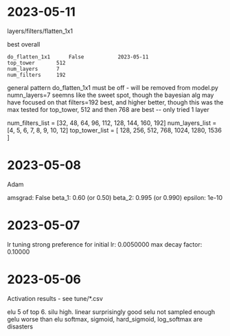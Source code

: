 
2023-05-11
==========

layers/filters/flatten_1x1

best overall

	do_flatten_1x1		False  			2023-05-11
	top_tower		512
	num_layers		7
	num_filters		192

general pattern
	do_flatten_1x1 must be off - will be removed from model.py
	numn_layers=7 seemns like the sweet spot, though the bayesian alg may have focused on that
	filters=192 best, and higher better, though this was the max tested
	for top_tower, 512 and then 768 are best -- only tried 1 layer

num_filters_list = [32, 48, 64, 96, 112, 128, 144, 160, 192]
num_layers_list =  [4, 5, 6, 7, 8, 9, 10, 12]
top_tower_list = [ 128, 256, 512, 768, 1024, 1280, 1536 ]


2023-05-08
==========

Adam

amsgrad: False
beta_1: 0.60 (or 0.50)
beta_2: 0.995 (or 0.990)
epsilon: 1e-10


2023-05-07
==========

lr tuning
strong preference for
initial lr:       0.0050000
max decay factor: 0.10000

2023-05-06
==========

Activation results - see tune/*.csv

elu 5 of top 6.
silu high.
linear surprisingly good
selu not sampled enough
gelu worse than elu
softmax, sigmoid, hard_sigmoid, log_softmax are disasters
